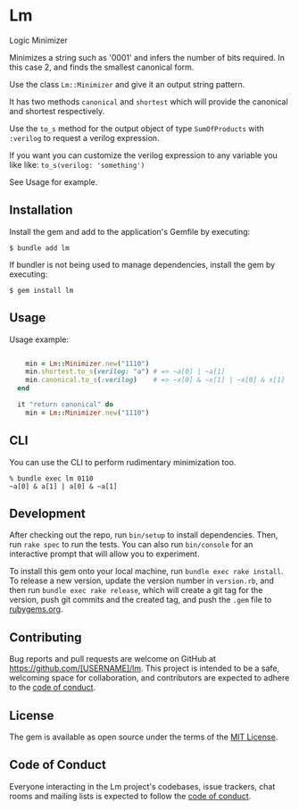# Lm

Logic Minimizer

Minimizes a string such as '0001' and infers the number of bits required. In this case 2, and finds the smallest canonical form.

Use the class `Lm::Minimizer` and give it an output string pattern.

It has two methods `canonical` and `shortest` which will provide the canonical and shortest respectively.

Use the `to_s` method for the output object of type `SumOfProducts` with `:verilog` to request a verilog expression.

If you want you can customize the verilog expression to any variable you like like: `to_s(verilog: 'something')`

See Usage for example.


## Installation

Install the gem and add to the application's Gemfile by executing:

    $ bundle add lm

If bundler is not being used to manage dependencies, install the gem by executing:

    $ gem install lm

## Usage

Usage example:

```ruby

    min = Lm::Minimizer.new("1110")
    min.shortest.to_s(verilog: "a") # => ~a[0] | ~a[1]
    min.canonical.to_s(:verilog)    # => ~x[0] & ~x[1] | ~x[0] & x[1] | x[0] & ~x[1]
  end

  it "return canonical" do
    min = Lm::Minimizer.new("1110")
```

## CLI

You can use the CLI to perform rudimentary minimization too.

```
% bundle exec lm 0110
~a[0] & a[1] | a[0] & ~a[1]
```

## Development

After checking out the repo, run `bin/setup` to install dependencies. Then, run `rake spec` to run the tests. You can also run `bin/console` for an interactive prompt that will allow you to experiment.

To install this gem onto your local machine, run `bundle exec rake install`. To release a new version, update the version number in `version.rb`, and then run `bundle exec rake release`, which will create a git tag for the version, push git commits and the created tag, and push the `.gem` file to [rubygems.org](https://rubygems.org).

## Contributing

Bug reports and pull requests are welcome on GitHub at https://github.com/[USERNAME]/lm. This project is intended to be a safe, welcoming space for collaboration, and contributors are expected to adhere to the [code of conduct](https://github.com/[USERNAME]/lm/blob/main/CODE_OF_CONDUCT.md).

## License

The gem is available as open source under the terms of the [MIT License](https://opensource.org/licenses/MIT).

## Code of Conduct

Everyone interacting in the Lm project's codebases, issue trackers, chat rooms and mailing lists is expected to follow the [code of conduct](https://github.com/[USERNAME]/lm/blob/main/CODE_OF_CONDUCT.md).

